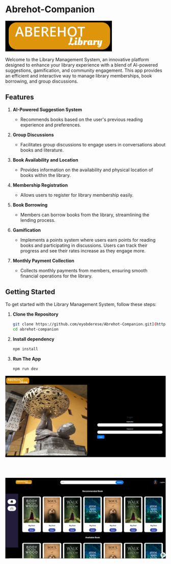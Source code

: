 # Abrehot-Companion

![Library Logo](./src/assets/logo.png)

Welcome to the Library Management System, an innovative platform designed to enhance your library experience with a blend of AI-powered suggestions, gamification, and community engagement. This app provides an efficient and interactive way to manage library memberships, book borrowing, and group discussions.

## Features

1. **AI-Powered Suggestion System**

   - Recommends books based on the user's previous reading experience and preferences.

2. **Group Discussions**

   - Facilitates group discussions to engage users in conversations about books and literature.

3. **Book Availability and Location**

   - Provides information on the availability and physical location of books within the library.

4. **Membership Registration**

   - Allows users to register for library membership easily.

5. **Book Borrowing**

   - Members can borrow books from the library, streamlining the lending process.

6. **Gamification**

   - Implements a points system where users earn points for reading books and participating in discussions. Users can track their progress and see their rates increase as they engage more.

7. **Monthly Payment Collection**
   - Collects monthly payments from members, ensuring smooth financial operations for the library.

## Getting Started

To get started with the Library Management System, follow these steps:

1. **Clone the Repository**

   ```sh
   git clone https://github.com/eyobderese/Abrehot-Companion.git](https://github.com/eyobderese/Abrehot-Companion.git
   cd abrehot-companion

   ```

2. **Install dependency**

   ```sh
   npm install

   ```

3. **Run The App**
   ```sh
   npm run dev
   ```

![Library Logo](./src/assets/screen_shoot_login.png)

<br>
<br>

![Library Logo](./src/assets/screen_shoot.png)
